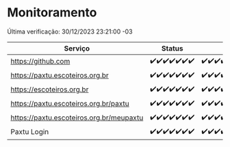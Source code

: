 # Monitoramento

Última verificação: 30/12/2023 23:21:00 -03

|Serviço|Status|Últimas 24h|
|---|---|---|
|https://github.com|<span title="2023-12-24: OK=24">✔️</span><span title="2023-12-25: OK=24">✔️</span><span title="2023-12-26: OK=24">✔️</span><span title="2023-12-27: OK=24">✔️</span><span title="2023-12-28: OK=24">✔️</span><span title="2023-12-29: OK=24">✔️</span><span title="2023-12-30: OK=3">✔️</span>|<span title="30/12/2023 00:06:00 -03 : 200">✔️</span><span title="30/12/2023 01:07:00 -03 : 200">✔️</span><span title="30/12/2023 02:04:00 -03 : 200">✔️</span><span title="30/12/2023 03:07:00 -03 : 200">✔️</span><span title="30/12/2023 04:04:00 -03 : 200">✔️</span><span title="30/12/2023 05:07:00 -03 : 200">✔️</span><span title="30/12/2023 06:04:00 -03 : 200">✔️</span><span title="30/12/2023 07:05:00 -03 : 200">✔️</span><span title="30/12/2023 08:03:00 -03 : 200">✔️</span><span title="30/12/2023 09:09:00 -03 : 200">✔️</span><span title="30/12/2023 10:06:00 -03 : 200">✔️</span><span title="30/12/2023 11:03:00 -03 : 200">✔️</span><span title="30/12/2023 12:04:00 -03 : 200">✔️</span><span title="30/12/2023 13:06:00 -03 : 200">✔️</span><span title="30/12/2023 14:03:00 -03 : 200">✔️</span><span title="30/12/2023 15:07:00 -03 : 200">✔️</span><span title="30/12/2023 16:02:00 -03 : 200">✔️</span><span title="30/12/2023 17:06:00 -03 : 200">✔️</span><span title="30/12/2023 18:03:00 -03 : 200">✔️</span><span title="30/12/2023 19:03:00 -03 : 200">✔️</span><span title="30/12/2023 20:04:00 -03 : 200">✔️</span><span title="30/12/2023 21:33:00 -03 : 200">✔️</span><span title="30/12/2023 22:51:00 -03 : 200">✔️</span><span title="30/12/2023 23:21:00 -03 : 200">✔️</span>|
|https://paxtu.escoteiros.org.br|<span title="2023-12-24: OK=24">✔️</span><span title="2023-12-25: OK=24">✔️</span><span title="2023-12-26: OK=24">✔️</span><span title="2023-12-27: OK=24">✔️</span><span title="2023-12-28: OK=24">✔️</span><span title="2023-12-29: OK=24">✔️</span><span title="2023-12-30: OK=3">✔️</span>|<span title="30/12/2023 00:06:00 -03 : 200">✔️</span><span title="30/12/2023 01:07:00 -03 : 200">✔️</span><span title="30/12/2023 02:04:00 -03 : 200">✔️</span><span title="30/12/2023 03:07:00 -03 : 200">✔️</span><span title="30/12/2023 04:04:00 -03 : 200">✔️</span><span title="30/12/2023 05:07:00 -03 : 200">✔️</span><span title="30/12/2023 06:04:00 -03 : 200">✔️</span><span title="30/12/2023 07:05:00 -03 : 200">✔️</span><span title="30/12/2023 08:03:00 -03 : 200">✔️</span><span title="30/12/2023 09:09:00 -03 : 200">✔️</span><span title="30/12/2023 10:06:00 -03 : 200">✔️</span><span title="30/12/2023 11:03:00 -03 : 200">✔️</span><span title="30/12/2023 12:04:00 -03 : 200">✔️</span><span title="30/12/2023 13:06:00 -03 : 200">✔️</span><span title="30/12/2023 14:03:00 -03 : 200">✔️</span><span title="30/12/2023 15:07:00 -03 : 200">✔️</span><span title="30/12/2023 16:02:00 -03 : 200">✔️</span><span title="30/12/2023 17:06:00 -03 : 200">✔️</span><span title="30/12/2023 18:03:00 -03 : 200">✔️</span><span title="30/12/2023 19:03:00 -03 : 200">✔️</span><span title="30/12/2023 20:04:00 -03 : 200">✔️</span><span title="30/12/2023 21:33:00 -03 : 200">✔️</span><span title="30/12/2023 22:51:00 -03 : 200">✔️</span><span title="30/12/2023 23:21:00 -03 : 200">✔️</span>|
|https://escoteiros.org.br|<span title="2023-12-24: OK=24">✔️</span><span title="2023-12-25: OK=24">✔️</span><span title="2023-12-26: OK=24">✔️</span><span title="2023-12-27: OK=24">✔️</span><span title="2023-12-28: OK=24">✔️</span><span title="2023-12-29: OK=24">✔️</span><span title="2023-12-30: OK=3">✔️</span>|<span title="30/12/2023 00:06:00 -03 : 200">✔️</span><span title="30/12/2023 01:07:00 -03 : 200">✔️</span><span title="30/12/2023 02:04:00 -03 : 200">✔️</span><span title="30/12/2023 03:07:00 -03 : 200">✔️</span><span title="30/12/2023 04:04:00 -03 : 200">✔️</span><span title="30/12/2023 05:07:00 -03 : 200">✔️</span><span title="30/12/2023 06:04:00 -03 : 200">✔️</span><span title="30/12/2023 07:05:00 -03 : 200">✔️</span><span title="30/12/2023 08:03:00 -03 : 200">✔️</span><span title="30/12/2023 09:10:00 -03 : 200">✔️</span><span title="30/12/2023 10:06:00 -03 : 200">✔️</span><span title="30/12/2023 11:03:00 -03 : 200">✔️</span><span title="30/12/2023 12:04:00 -03 : 200">✔️</span><span title="30/12/2023 13:06:00 -03 : 200">✔️</span><span title="30/12/2023 14:03:00 -03 : 200">✔️</span><span title="30/12/2023 15:07:00 -03 : 200">✔️</span><span title="30/12/2023 16:02:00 -03 : 200">✔️</span><span title="30/12/2023 17:06:00 -03 : 200">✔️</span><span title="30/12/2023 18:03:00 -03 : 200">✔️</span><span title="30/12/2023 19:03:00 -03 : 200">✔️</span><span title="30/12/2023 20:04:00 -03 : 200">✔️</span><span title="30/12/2023 21:33:00 -03 : 200">✔️</span><span title="30/12/2023 22:51:00 -03 : 200">✔️</span><span title="30/12/2023 23:21:00 -03 : 200">✔️</span>|
|https://paxtu.escoteiros.org.br/paxtu|<span title="2023-12-24: OK=24">✔️</span><span title="2023-12-25: OK=24">✔️</span><span title="2023-12-26: OK=24">✔️</span><span title="2023-12-27: OK=24">✔️</span><span title="2023-12-28: OK=24">✔️</span><span title="2023-12-29: OK=24">✔️</span><span title="2023-12-30: OK=3">✔️</span>|<span title="30/12/2023 00:07:00 -03 : 200">✔️</span><span title="30/12/2023 01:07:00 -03 : 200">✔️</span><span title="30/12/2023 02:04:00 -03 : 200">✔️</span><span title="30/12/2023 03:07:00 -03 : 200">✔️</span><span title="30/12/2023 04:04:00 -03 : 200">✔️</span><span title="30/12/2023 05:07:00 -03 : 200">✔️</span><span title="30/12/2023 06:04:00 -03 : 200">✔️</span><span title="30/12/2023 07:05:00 -03 : 200">✔️</span><span title="30/12/2023 08:03:00 -03 : 200">✔️</span><span title="30/12/2023 09:10:00 -03 : 200">✔️</span><span title="30/12/2023 10:06:00 -03 : 200">✔️</span><span title="30/12/2023 11:03:00 -03 : 200">✔️</span><span title="30/12/2023 12:04:00 -03 : 200">✔️</span><span title="30/12/2023 13:06:00 -03 : 200">✔️</span><span title="30/12/2023 14:03:00 -03 : 200">✔️</span><span title="30/12/2023 15:07:00 -03 : 200">✔️</span><span title="30/12/2023 16:02:00 -03 : 200">✔️</span><span title="30/12/2023 17:06:00 -03 : 200">✔️</span><span title="30/12/2023 18:03:00 -03 : 200">✔️</span><span title="30/12/2023 19:03:00 -03 : 200">✔️</span><span title="30/12/2023 20:05:00 -03 : 200">✔️</span><span title="30/12/2023 21:33:00 -03 : 200">✔️</span><span title="30/12/2023 22:51:00 -03 : 200">✔️</span><span title="30/12/2023 23:21:00 -03 : 200">✔️</span>|
|https://paxtu.escoteiros.org.br/meupaxtu|<span title="2023-12-24: OK=24">✔️</span><span title="2023-12-25: OK=24">✔️</span><span title="2023-12-26: OK=24">✔️</span><span title="2023-12-27: OK=24">✔️</span><span title="2023-12-28: OK=24">✔️</span><span title="2023-12-29: OK=24">✔️</span><span title="2023-12-30: OK=3">✔️</span>|<span title="30/12/2023 00:07:00 -03 : 200">✔️</span><span title="30/12/2023 01:07:00 -03 : 200">✔️</span><span title="30/12/2023 02:04:00 -03 : 200">✔️</span><span title="30/12/2023 03:07:00 -03 : 200">✔️</span><span title="30/12/2023 04:04:00 -03 : 200">✔️</span><span title="30/12/2023 05:07:00 -03 : 200">✔️</span><span title="30/12/2023 06:04:00 -03 : 200">✔️</span><span title="30/12/2023 07:05:00 -03 : 200">✔️</span><span title="30/12/2023 08:03:00 -03 : 200">✔️</span><span title="30/12/2023 09:10:00 -03 : 200">✔️</span><span title="30/12/2023 10:06:00 -03 : 200">✔️</span><span title="30/12/2023 11:03:00 -03 : 200">✔️</span><span title="30/12/2023 12:04:00 -03 : 200">✔️</span><span title="30/12/2023 13:06:00 -03 : 200">✔️</span><span title="30/12/2023 14:03:00 -03 : 200">✔️</span><span title="30/12/2023 15:07:00 -03 : 200">✔️</span><span title="30/12/2023 16:02:00 -03 : 200">✔️</span><span title="30/12/2023 17:06:00 -03 : 200">✔️</span><span title="30/12/2023 18:03:00 -03 : 200">✔️</span><span title="30/12/2023 19:03:00 -03 : 200">✔️</span><span title="30/12/2023 20:05:00 -03 : 200">✔️</span><span title="30/12/2023 21:33:00 -03 : 200">✔️</span><span title="30/12/2023 22:51:00 -03 : 200">✔️</span><span title="30/12/2023 23:21:00 -03 : 200">✔️</span>|
|Paxtu Login|<span title="2023-12-24: OK=24">✔️</span><span title="2023-12-25: OK=24">✔️</span><span title="2023-12-26: OK=24">✔️</span><span title="2023-12-27: OK=24">✔️</span><span title="2023-12-28: OK=24">✔️</span><span title="2023-12-29: OK=24">✔️</span><span title="2023-12-30: OK=3">✔️</span>|<span title="30/12/2023 00:07:00 -03 : 200">✔️</span><span title="30/12/2023 01:07:00 -03 : 200">✔️</span><span title="30/12/2023 02:04:00 -03 : 200">✔️</span><span title="30/12/2023 03:07:00 -03 : 200">✔️</span><span title="30/12/2023 04:04:00 -03 : 200">✔️</span><span title="30/12/2023 05:07:00 -03 : 200">✔️</span><span title="30/12/2023 06:04:00 -03 : 200">✔️</span><span title="30/12/2023 07:05:00 -03 : 200">✔️</span><span title="30/12/2023 08:03:00 -03 : 200">✔️</span><span title="30/12/2023 09:10:00 -03 : 200">✔️</span><span title="30/12/2023 10:06:00 -03 : 200">✔️</span><span title="30/12/2023 11:03:00 -03 : 200">✔️</span><span title="30/12/2023 12:04:00 -03 : 200">✔️</span><span title="30/12/2023 13:06:00 -03 : 200">✔️</span><span title="30/12/2023 14:03:00 -03 : 200">✔️</span><span title="30/12/2023 15:07:00 -03 : 200">✔️</span><span title="30/12/2023 16:02:00 -03 : 200">✔️</span><span title="30/12/2023 17:06:00 -03 : 200">✔️</span><span title="30/12/2023 18:03:00 -03 : 200">✔️</span><span title="30/12/2023 19:03:00 -03 : 200">✔️</span><span title="30/12/2023 20:05:00 -03 : 200">✔️</span><span title="30/12/2023 21:33:00 -03 : 200">✔️</span><span title="30/12/2023 22:51:00 -03 : 200">✔️</span><span title="30/12/2023 23:21:00 -03 : 200">✔️</span>|
